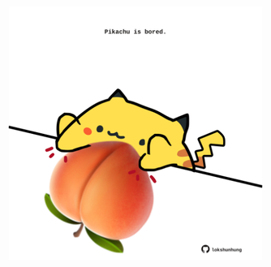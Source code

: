 <!-- built at 14/02/2025, 24:01:40 UTC -->
<p align="center">
  <img width="500" height="500" src="./ReadmeImage.svg">
</p>
